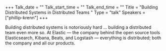 +++
Talk_date = ""
Talk_start_time = ""
Talk_end_time = ""
Title = "Building Distributed Systems in Distributed Teams  "
Type = "talk"
Speakers = ["phillip-krenn"]
+++

Building distributed systems is notoriously hard … building a distributed team even more so. At Elastic — the company behind the open source tools Elasticsearch, Kibana, Beats, and Logstash — everything is distributed; both the company and all our products.

